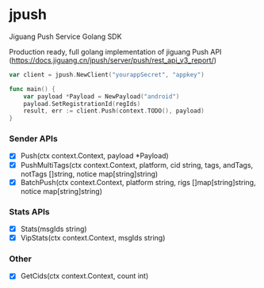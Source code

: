 # jpush
Jiguang Push Service Golang SDK

Production ready, full golang implementation of jiguang Push API (https://docs.jiguang.cn/jpush/server/push/rest_api_v3_report/)

```Go
var client = jpush.NewClient("yourappSecret", "appkey")

func main() {
    var payload *Payload = NewPayload("android")
    payload.SetRegistrationId(regIds)
    result, err := client.Push(context.TODO(), payload)
}

```

### Sender APIs

- [x] Push(ctx context.Context, payload *Payload)
- [x] PushMultiTags(ctx context.Context, platform, cid string, tags, andTags, notTags []string, notice map[string]string)
- [x] BatchPush(ctx context.Context, platform string, rigs []map[string]string, notice map[string]string)

### Stats APIs

- [x] Stats(msgIds string)
- [x] VipStats(ctx context.Context, msgIds string)

### Other

- [x] GetCids(ctx context.Context, count int)
